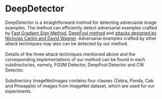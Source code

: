 # DeepDetector
DeepDetector is a straightforward method for detecting adversarial image examples. The method can efficiently detect adversarial examples crafted by [Fast Gradient Sign Method](https://arxiv.org/pdf/1412.6572.pdf), [DeepFool method](http://www.cv-foundation.org/openaccess/content_cvpr_2016/papers/Moosavi-Dezfooli_DeepFool_A_Simple_CVPR_2016_paper.pdf) and [attacks designed by Nicholas Carlini and David Wagner](https://arxiv.org/pdf/1608.04644.pdf). Adversarial examples crafted by other attack techniques may also can be detected by our method.<br>
<br>Details of the three attack techniques mentioned above and the corresponding implementations of our method can be found in each subdirectories, namely, FGSM Detector, DeepFool Detector and CW Detector.<br> 
<br>Subdirectory ImageNetImages contains four classes (Zebra, Panda, Cab and Pineapple) of images from ImageNet dataset, which are used for our experiments.
